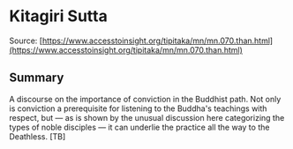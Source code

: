 # Kitagiri Sutta



Source: [https://www.accesstoinsight.org/tipitaka/mn/mn.070.than.html](https://www.accesstoinsight.org/tipitaka/mn/mn.070.than.html)



## Summary

A discourse on the importance of conviction in the Buddhist path. Not only is conviction a prerequisite for listening to the Buddha's teachings with respect, but — as is shown by the unusual discussion here categorizing the types of noble disciples — it can underlie the practice all the way to the Deathless. [TB]